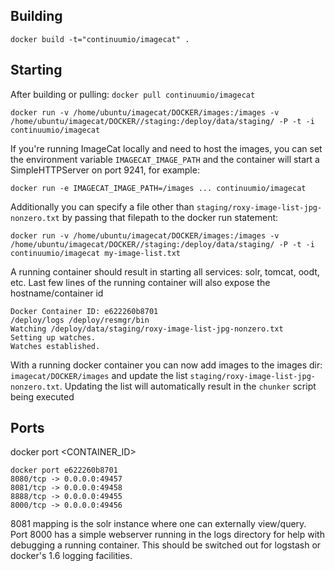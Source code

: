 
## Building

    docker build -t="continuumio/imagecat" .

## Starting

After building or pulling: `docker pull continuumio/imagecat`

    docker run -v /home/ubuntu/imagecat/DOCKER/images:/images -v /home/ubuntu/imagecat/DOCKER//staging:/deploy/data/staging/ -P -t -i continuumio/imagecat

If you're running ImageCat locally and need to host the images, you can set the environment variable ```IMAGECAT_IMAGE_PATH``` and the container will start a SimpleHTTPServer on port 9241, for example:

    docker run -e IMAGECAT_IMAGE_PATH=/images ... continuumio/imagecat

Additionally you can specify a file other than ```staging/roxy-image-list-jpg-nonzero.txt``` by passing that filepath to the docker run statement:

    docker run -v /home/ubuntu/imagecat/DOCKER/images:/images -v /home/ubuntu/imagecat/DOCKER//staging:/deploy/data/staging/ -P -t -i continuumio/imagecat my-image-list.txt


A running container should result in starting all services: solr, tomcat, oodt, etc.  Last few lines of the running container will also expose 
the hostname/container id

```
Docker Container ID: e622260b8701
/deploy/logs /deploy/resmgr/bin
Watching /deploy/data/staging/roxy-image-list-jpg-nonzero.txt
Setting up watches.
Watches established.
```

With a running docker container you can now add images to the images dir: `imagecat/DOCKER/images` and update the list `staging/roxy-image-list-jpg-nonzero.txt`.
Updating the list will automatically result in the `chunker` script being executed

## Ports
docker port <CONTAINER_ID>
```
docker port e622260b8701
8080/tcp -> 0.0.0.0:49457
8081/tcp -> 0.0.0.0:49458
8888/tcp -> 0.0.0.0:49455
8000/tcp -> 0.0.0.0:49456
```

8081 mapping is the solr instance where one can externally view/query.  Port 8000 has a simple webserver running in the logs directory for
help with debugging a running container.  This should be switched out for logstash or docker's 1.6 logging facilities.

